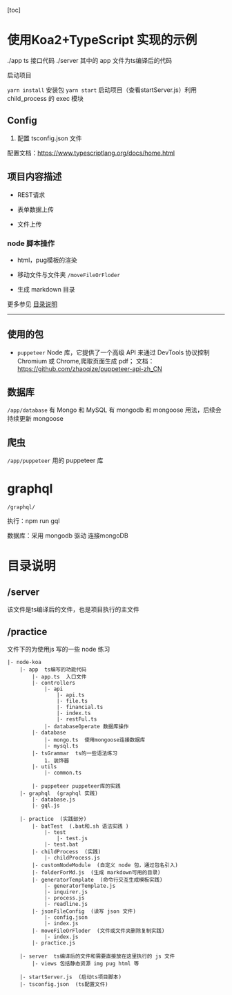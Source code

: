 [toc]
# 使用Koa2+TypeScript 实现的示例

./app  ts 接口代码
./server 其中的 app 文件为ts编译后的代码

启动项目  

`yarn install` 安装包 
`yarn start`   启动项目（查看startServer.js）利用 child_process 的 exec 模块

## Config
1. 配置 tsconfig.json 文件

配置文档：https://www.typescriptlang.org/docs/home.html

## 项目内容描述
- REST请求

- 表单数据上传

- 文件上传

### node 脚本操作
- html，pug模板的渲染

- 移动文件与文件夹 `/moveFileOrFloder`

- 生成 markdown 目录

更多参见 [目录说明](#目录说明)

---

## 使用的包

- `puppeteer` Node 库，它提供了一个高级 API 来通过 DevTools 协议控制 Chromium 或 Chrome,爬取页面生成 pdf； 文档：https://github.com/zhaoqize/puppeteer-api-zh_CN

##  数据库

`/app/database`  有 Mongo 和 MySQL  有 mongodb 和 mongoose 用法，后续会持续更新 mongoose

## 爬虫

`/app/puppeteer`
用的 puppeteer 库

# graphql 

`/graphql/`

执行：npm run gql

数据库：采用 mongodb 驱动 连接mongoDB

# 目录说明

## /server

该文件是ts编译后的文件，也是项目执行的主文件

## /practice 

文件下的为使用js 写的一些 node 练习

```
|- node-koa
    |- app  ts编写的功能代码
        |- app.ts  入口文件
        |- controllers
            |- api
                |- api.ts
                |- file.ts
                |- financial.ts
                |- index.ts
                |- restFul.ts
            |- databaseOperate 数据库操作
        |- database
            |- mongo.ts  使用mongoose连接数据库
            |- mysql.ts
        |- tsGrammar  ts的一些语法练习  
            1. 装饰器
        |- utils
            |- common.ts

        |- puppeteer puppeteer库的实践   
    |- graphql  (graphql 实践)
        |- database.js
        |- gql.js

    |- practice  (实践部分)
        |- batTest  (.bat和.sh 语法实践 )
            |- test
                |- test.js
            |- test.bat
        |- childProcess  (实践)
            |- childProcess.js
        |- customNodeModule  (自定义 node 包，通过包名引入)
        |- folderForMd.js  (生成 markdown可用的目录)
        |- generatorTemplate  (命令行交互生成模板实践)
            |- generatorTemplate.js
            |- inquirer.js
            |- process.js
            |- readline.js
        |- jsonFileConfig  (读写 json 文件)
            |- config.json
            |- index.js
        |- moveFileOrFloder  (文件或文件夹删除复制实践)
            |- index.js
        |- practice.js
    
    |- server  ts编译后的文件和需要直接放在这里执行的 js 文件
        |- views 包括静态资源 img pug html 等

    |- startServer.js  (启动ts项目脚本)
    |- tsconfig.json  (ts配置文件)
```




